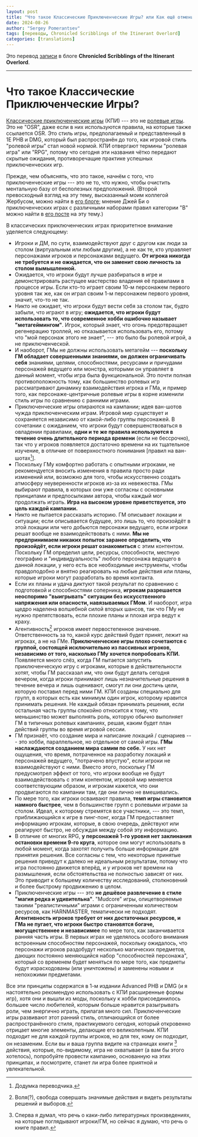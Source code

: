 ```yaml
---
layout: post
title: "Что такое Классические Приключенческие Игры? или Как ещё отменить ОСР?"
date: 2024-08-26
author: "Sergey Pomerantsev"
tags: [переводы, Chronicled Scribblings of the Itinerant Overlord]
categories: [translations]
---
```


Это перевод [записи](https://csio.blogspot.com/2024/07/what-is-classic-adventure-gaming.html) в блоге **Chronicled Scribblings of the Itinerant Overlord**.

---

# Что такое Классические Приключенческие Игры?

[Классические приключенческие игры](https://podcasters.spotify.com/pod/show/tcagp/episodes/Fundamentals-of-Fantasy-Adventure-Gaming-e1sqsec) (КПИ) --- это не [ролевые игры](https://csio.blogspot.com/2024/07/no-roleplaying.html). Это не "OSR", даже если в них используются правила, на которые также ссылается OSR. Это стиль игры, предполагаемый и представленный в 1E PHB и DMG, который был распространён до того, как игровой стиль "ролевой игры" стал новой нормой. КПИ отвергают термины "ролевая игра" или "RPG", потому что сегодня эти названия чётко передают скрытые ожидания, противоречащие практике успешных приключенческих игр.

Прежде, чем объяснять, что это такое, начнём с того, что приключенческие игры --- это не то, что нужно, чтобы очистить ментальную базу от бесполезных предположений. (Второй превосходный взгляд на эту тему, высказанный моим коллегой Жербусом, можно найти в [его блоге](https://zherbuswrites.blogspot.com/2023/12/explaining-what-adventure-gaming-means.html); мнение Джей Би о приключенческих играх с различными наборами правил категории "В" можно найти в [его посте](http://bxblackrazor.blogspot.com/2024/07/basic-adventure-gaming.html) на эту тему.)

В классических приключенческих играх приоритетное внимание уделяется следующему:

- Игроки и ДМ, по сути, взаимодействуют друг с другом как люди за столом (виртуальным или любым другим), а не как те, кто управляет персонажами игроков и персонажами ведущего. **От игрока никогда не требуется и не ожидается, что он заменит свою личность за столом вымышленной.**
- Ожидается, что игроки будут лучше разбираться в игре и демонстрировать растущее мастерство владения её правилами в процессе игры. Если кто-то играет своим 10-м персонажем первого уровня так же, как он играл своим 1-м персонажем первого уровня, значит, что-то не так.
- Никто не ожидает, что игроки будут вести себя за столом так, будто забыли, что играют в игру; **ожидается, что игроки будут использовать то, что современное хобби ошибочно называет "метагеймингом"**. Игрок, который знает, что огонь предотвращает регенерацию троллей, но отказывается использовать его, потому что "мой персонаж этого не знает", --- это было бы ролевой игрой, а не приключенческой.
- И наоборот, ГМы не должны использовать метагейм --- **поскольку ГМ обладает совершенными знаниями, он должен ограничивать себя** знаниями, целями, способностями, ресурсами и причудами персонажей ведущего или монстра, которыми он управляет в данный момент, чтобы игра была функциональной. Это почти полная противоположность тому, как большинство ролевых игр рассматривают динамику взаимодействия игрока и ГМа, и пример того, как персонаже-центричные ролевые игры в корне изменили стиль игры по сравнению с ранними играми.
- Приключенческие игры опираются на кампании; идея ван-шотов чужда приключенческим играм. Игровой мир существует и сохраняется независимо от какой-либо группы персонажей. В сочетании с ожиданием, что игроки будут совершенствоваться в овладении правилами, **одни и те же правила используются в течение очень длительного периода времени** (если не бессрочно), так что у игроков появляется достаточно времени на их тщательное изучение, в отличие от поверхностного понимания [правил на ван-шотах[^1]].
- Поскольку ГМу комфортно работать с опытными игроками, не рекомендуется вносить изменения в правила просто ради изменений или, возможно для того, чтобы искусственно создать атмосферу неуверенности игроков из-за их невежества. ГМы выбирают правила, в которых они уже согласны с основными принципами и предпосылками автора, чтобы каждый мог продолжать играть. **Игра на высоком уровне приветствуется, это цель каждой кампании.**
- Никто не пытается рассказать историю. ГМ описывает локации и ситуации; если описывается будущее, это лишь то, что произойдёт в этой локации или чего добьются персонажи ведущего, если игроки решат вообще не взаимодействовать с ними. **Мы не предпринимаем никаких попыток заранее определить, что произойдёт, если игроки решат ознакомиться** с этим контентом. Поскольку ГМ определил цели, ресурсы, способности, местную географию и "индивидуальность" любого персонажа ведущего в данной локации, у него есть все необходимые инструменты, чтобы правдоподобно и внятно реагировать на любые действия или планы, которые игроки могут разработать во время контакта.
- Если их планы и удача диктуют такой результат по сравнению с подготовкой и способностями соперника, **игрокам разрешается неоспоримо "выигрывать" ситуации без искусственного напряжения или опасности, навязываемых ГМом**. И наоборот, игра щедро наделена волшебной силой вторых шансов, так что ГМу не нужно препятствовать, если плохие планы и плохая игра ведут к краху.
- Агентивность[^2] игроков имеет первостепенное значение. Ответственность за то, какой курс действий будет принят, лежит на игроках, а не на ГМе. **Приключенческие игры плохо сочетаются с группой, состоящей исключительно из пассивных игроков, независимо от того, насколько ГМу хочется попробовать КПИ.** Появляется много слёз, когда ГМ пытается запустить приключенческую игру с игроками, которые в действительности хотят, чтобы ГМ рассказал им, что они будут делать сегодня вечером, когда игроки принимают лишь незначительные решения в течение вечера и лишь оценивают, смогут ли они достичь цели, которую поставил перед ними ГМ. КПИ созданы специально для групп, в которых есть как минимум один игрок, которому нравится принимать решения. Не каждый обязан принимать решения, если остальная часть группы спокойно относится к тому, что меньшинство может выполнять роль, которую обычно выполняет ГМ в типичных ролевых кампаниях, решая, каким будет план действий группы во время игровой сессии.
- ГМ признаёт, что создание мира и написание локаций / сценариев --- это хобби, параллельное, но отдельное от самой игры. **ГМы наслаждаются созданием мира самим по себе.** У них нет ощущения, что время, потраченное на разработку локаций и персонажей ведущего, "потрачено впустую", если игроки не взаимодействуют с ними. Вместо этого, поскольку ГМ предусмотрел эффект от того, что игроки вообще не будут взаимодействовать с этим контентом, игровой мир меняется соответствующим образом, и игрокам кажется, что они продвигаются по кампании там, где они лично не вмешивались.
- По мере того, как игроки осваивают правила, **темп игры становится намного быстрее**, чем в большинстве групп с ролевыми играми за столом. Идеал, к которому стремятся все участники, --- это темп, приближающийся к игре в пинг-понг, когда ГМ предоставляет информацию игрокам, которые, в свою очередь, действуют или реагируют быстро, не обсуждая между собой эту информацию.
- В отличие от многих RPG, **у персонажей 1-го уровня нет заклинания остановки времени 9-го круга**, которое они могут использовать в любой момент, когда захотят получить больше информации для принятия решения. Все согласны с тем, что некоторые принятые решения приведут к далеко не идеальным результатам, потому что игра постоянно движется вперёд, и у игроков нет времени на размышления, если обстоятельства не полностью зависят от них. Это приводит к большему количеству исследований, столкновений и более быстрому продвижению в целом.
- Приключенческие игры --- это **не дешёвое развлечение в стиле "магия редка и удивительна"**. "Mudcore" игры, олицетворяемые такими "реалистичными" играми с ограниченным количеством ресурсов, как HARNMASTER, тематически не подходят. **Агентивность игроков требует от них достаточных ресурсов, и ГМа не пугает, что игроки быстро становятся богаче, могущественнее и независимее** по мере того, как заканчивается ранняя часть игры. В первых играх не уделялось особого внимания встроенным способностям персонажей, поскольку ожидалось, что персонажи игроков раздобудут несколько магических предметов, дающих постоянно меняющийся набор "способностей персонажа", который со временем будет меняться по мере того, как предметы будут израсходованы (или уничтожены) и заменены новыми и непохожими предметами.

[^1]: Додумка переводчика.

[^2]: Воля(?), свобода совершать значимые действия и видеть результаты решений и выборов.


Все эти принципы содержатся в 1-м издании Advanced PHB и DMG (и я настоятельно рекомендую использовать с КПИ расширенные формы игр), хотя они и вышли из моды, поскольку к хобби присоединилось большее число любителей, которым больше нравится разыгрывать роли, чем энергично играть, прилагая много сил. Приключенческие игры развивают этот ранний стиль, отличающийся от более распространённого стиля, практикуемого сегодня, который откровенно отрицает многие элементы, делающие его великолепным. КПИ подходит не для каждой группы игроков, но для тех, кому он подходит, он незаменим. Если вы и ваша группа видите на страницах книги [^3] действия, которые, по-видимому, игра не охватывает (а вам бы этого хотелось), попробуйте провести кампанию, основанную на этих принципах, и посмотрите, станет ли игра более приятной и увлекательной.

[^3]: Сперва я думал, что речь о каки-либо литературных произведениях, на которые поглядывают игроки/ГМ, но сейчас я думаю, что речь о книге правил.
